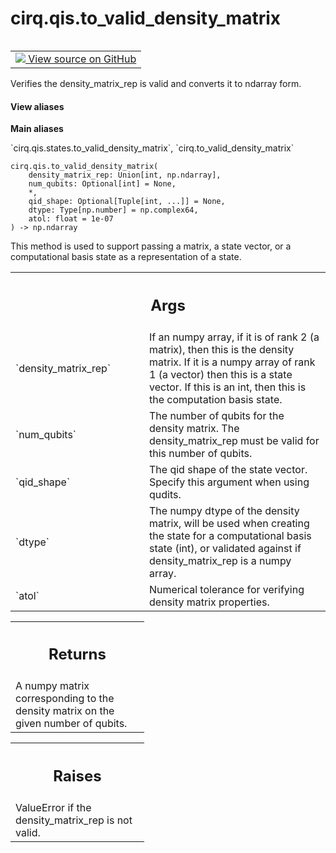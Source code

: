 <div itemscope itemtype="http://developers.google.com/ReferenceObject">
<meta itemprop="name" content="cirq.qis.to_valid_density_matrix" />
<meta itemprop="path" content="Stable" />
</div>

# cirq.qis.to_valid_density_matrix

<!-- Insert buttons and diff -->

<table class="tfo-notebook-buttons tfo-api" align="left">

<td>
  <a target="_blank" href="https://github.com/quantumlib/cirq/tree/master/cirq/qis/states.py">
    <img src="https://www.tensorflow.org/images/GitHub-Mark-32px.png" />
    View source on GitHub
  </a>
</td>
</table>



Verifies the density_matrix_rep is valid and converts it to ndarray form.

<section class="expandable">
  <h4 class="showalways">View aliases</h4>
  <p>
<b>Main aliases</b>
<p>`cirq.qis.states.to_valid_density_matrix`, `cirq.to_valid_density_matrix`</p>
</p>
</section>

<pre class="devsite-click-to-copy prettyprint lang-py tfo-signature-link">
<code>cirq.qis.to_valid_density_matrix(
    density_matrix_rep: Union[int, np.ndarray],
    num_qubits: Optional[int] = None,
    *,
    qid_shape: Optional[Tuple[int, ...]] = None,
    dtype: Type[np.number] = np.complex64,
    atol: float = 1e-07
) -> np.ndarray
</code></pre>



<!-- Placeholder for "Used in" -->

This method is used to support passing a matrix, a state vector,
or a computational basis state as a representation of a state.

<!-- Tabular view -->
 <table class="responsive fixed orange">
<colgroup><col width="214px"><col></colgroup>
<tr><th colspan="2"><h2 class="add-link">Args</h2></th></tr>

<tr>
<td>
`density_matrix_rep`
</td>
<td>
If an numpy array, if it is of rank 2 (a matrix),
then this is the density matrix. If it is a numpy array of rank 1
(a vector) then this is a state vector. If this is an int,
then this is the computation basis state.
</td>
</tr><tr>
<td>
`num_qubits`
</td>
<td>
The number of qubits for the density matrix. The
density_matrix_rep must be valid for this number of qubits.
</td>
</tr><tr>
<td>
`qid_shape`
</td>
<td>
The qid shape of the state vector. Specify this argument
when using qudits.
</td>
</tr><tr>
<td>
`dtype`
</td>
<td>
The numpy dtype of the density matrix, will be used when creating
the state for a computational basis state (int), or validated
against if density_matrix_rep is a numpy array.
</td>
</tr><tr>
<td>
`atol`
</td>
<td>
Numerical tolerance for verifying density matrix properties.
</td>
</tr>
</table>



<!-- Tabular view -->
 <table class="responsive fixed orange">
<colgroup><col width="214px"><col></colgroup>
<tr><th colspan="2"><h2 class="add-link">Returns</h2></th></tr>
<tr class="alt">
<td colspan="2">
A numpy matrix corresponding to the density matrix on the given number
of qubits.
</td>
</tr>

</table>



<!-- Tabular view -->
 <table class="responsive fixed orange">
<colgroup><col width="214px"><col></colgroup>
<tr><th colspan="2"><h2 class="add-link">Raises</h2></th></tr>
<tr class="alt">
<td colspan="2">
ValueError if the density_matrix_rep is not valid.
</td>
</tr>

</table>

